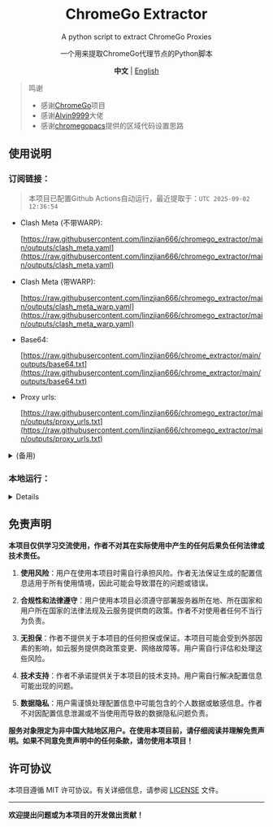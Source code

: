 <div align="center">

# ChromeGo Extractor

A python script to extract ChromeGo Proxies

一个用来提取ChromeGo代理节点的Python脚本

**中文** | [English](README_EN.md)

</div>

> 鸣谢
> - 感谢[ChromeGo](https://github.com/bannedbook/fanqiang)项目
> - 感谢[Alvin9999](https://github.com/Alvin9999/)大佬
> - 感谢[chromegopacs](https://github.com/markbang/chromegopacs)提供的区域代码设置思路

## 使用说明
### 订阅链接：
> 本项目已配置Github Actions自动运行，最近提取于：`UTC 2025-09-02 12:36:54`

- Clash Meta (不带WARP):
  
  [https://raw.githubusercontent.com/linzjian666/chromego_extractor/main/outputs/clash_meta.yaml](https://raw.githubusercontent.com/linzjian666/chromego_extractor/main/outputs/clash_meta.yaml)

- Clash Meta (带WARP):
  
  [https://raw.githubusercontent.com/linzjian666/chromego_extractor/main/outputs/clash_meta_warp.yaml](https://raw.githubusercontent.com/linzjian666/chromego_extractor/main/outputs/clash_meta_warp.yaml)

- Base64:

  [https://raw.githubusercontent.com/linzjian666/chrome_extractor/main/outputs/base64.txt](https://raw.githubusercontent.com/linzjian666/chrome_extractor/main/outputs/base64.txt)

- Proxy urls:

  [https://raw.githubusercontent.com/linzjian666/chromego_extractor/main/outputs/proxy_urls.txt](https://raw.githubusercontent.com/linzjian666/chromego_extractor/main/outputs/proxy_urls.txt)

<details>

<summary>(备用)</summary>

- Clash Meta (不带WARP):
  
  [https://gcore.jsdelivr.net/gh/linzjian666/chromego_extractor@main/outputs/clash_meta.yaml](https://gcore.jsdelivr.net/gh/linzjian666/chromego_extractor@main/outputs/clash_meta.yaml)

- Clash Meta (带WARP):
  
  [https://gcore.jsdelivr.net/gh/linzjian666/chromego_extractor@main/outputs/clash_meta_warp.yaml](https://gcore.jsdelivr.net/gh/linzjian666/chromego_extractor@main/outputs/clash_meta_warp.yaml)
  
- Base64:

  [https://gcore.jsdelivr.net/gh/linzjian666/chromego_extractor@main/outputs/base64.txt](https://gcore.jsdelivr.net/gh/linzjian666/chromego_extractor@main/outputs/base64.txt)

- Proxy urls:

  [https://gcore.jsdelivr.net/gh/linzjian666/chromego_extractor@main/outputs/proxy_urls.txt](https://gcore.jsdelivr.net/gh/linzjian666/chromego_extractor@main/outputs/proxy_urls.txt)

</details>

### 本地运行：
<details>

#### 1. 环境要求
确保你的环境满足以下要求：
- Python 3.x
- 安装所需的依赖：`pip install requests`

#### 2. 下载脚本
克隆本项目到本地：
```bash
git clone https://github.com/linzjian666/chromego-extractor.git
```

#### 3. 运行脚本
1. 进入项目目录：
```bash
cd chromego-extractor
```
2. 运行脚本：
```bash
python main.py
```

#### 4. 获取代理信息
脚本将提取 ChromeGo 代理节点信息，并保存到`outputs`目录中。

#### 5. 其他
根据需要，你可以自行修改脚本的一些配置，比如保存文件的路径等。

</details>

## 免责声明

**本项目仅供学习交流使用，作者不对其在实际使用中产生的任何后果负任何法律或技术责任。**

1. **使用风险**：用户在使用本项目时需自行承担风险。作者无法保证生成的配置信息适用于所有使用情境，因此可能会导致潜在的问题或错误。

2. **合规性和法律遵守**：用户使用本项目必须遵守部署服务器所在地、所在国家和用户所在国家的法律法规及云服务提供商的政策。作者不对使用者任何不当行为负责。

3. **无担保**：作者不提供关于本项目的任何担保或保证。本项目可能会受到外部因素的影响，如云服务提供商政策变更、网络故障等。用户需自行评估和处理这些风险。

4. **技术支持**：作者不承诺提供关于本项目的技术支持。用户需自行解决配置信息可能出现的问题。

5. **数据隐私**：用户需谨慎处理配置信息中可能包含的个人数据或敏感信息。作者不对因配置信息泄漏或不当使用而导致的数据隐私问题负责。

**服务对象限定为非中国大陆地区用户。在使用本项目前，请仔细阅读并理解免责声明。如果不同意免责声明中的任何条款，请勿使用本项目！**

## 许可协议

本项目遵循 MIT 许可协议。有关详细信息，请参阅 [LICENSE](LICENSE) 文件。

---
**欢迎提出问题或为本项目的开发做出贡献！**

<!--
## 统计
![Star History Chart](https://api.star-history.com/svg?repos=linzjian666/chromego_extractor&type=Date)
-->
